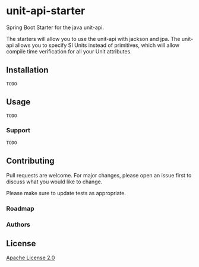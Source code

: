 # unit-api-starter

Spring Boot Starter for the java unit-api.

The starters will allow you to use the unit-api with jackson and jpa.
The unit-api allows you to specify SI Units instead of primitives,
which will allow compile time verification for all your Unit attributes.

## Installation

`TODO`

## Usage

`TODO`

### Support

`TODO`

## Contributing
Pull requests are welcome. For major changes, please open an issue first to discuss what you would like to change.

Please make sure to update tests as appropriate.

### Roadmap


### Authors

## License
[Apache License 2.0](LICENSE)